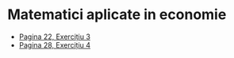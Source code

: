 # Matematici aplicate in economie

- [Pagina 22, Exercițiu 3](/rezolvari/matematici-aplicate-in-economie/22-3.md)
- [Pagina 28, Exercițiu 4](/rezolvari/matematici-aplicate-in-economie/28-4.md)
